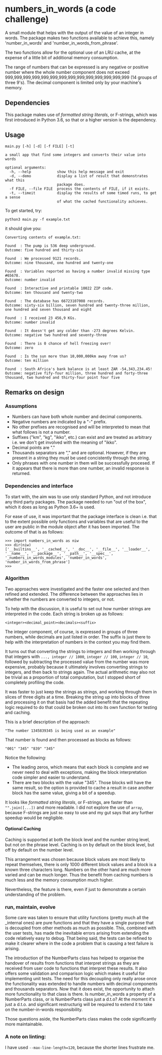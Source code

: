 # numbers_in_words (a code challenge)

A small module that helps with the output of the value of an integer in words. The package makes two functions available to achieve this, namely 'number_in_words' and 'number_in_words_from_phrase'.

The two functions allow for the optional use of an LRU cache, at the expense of a little bit of additional memory consumption.

The range of numbers that can be expressed is any negative or positive number where the whole number component does not exceed 999,999,999,999,999,999,999,999,999,999,999,999,999,999 (14 groups of three 9's). The decimal component is limited only by your machine's memory.

## Dependencies

This package makes use of _formatted string literals_, or F-strings, which was first introduced in Python 3.6, so that or a higher version is the dependency.

## Usage
```
main.py [-h] [-d] [-f FILE] [-t]

a small app that find some integers and converts their value into words

optional arguments:
  -h, --help            show this help message and exit
  -d, --demo            display a list of result that demonstrates what this
                        package does.
  -f FILE, --file FILE  process the contents of FILE, if it exists.
  -t, --timeit          display the results of some timed runs, to get a sense
                        of what the cached functionality achieves.
```
To get started, try:

```
python3 main.py -f example.txt
```

it should give you:

```
Converting contents of example.txt:

Found  : The pump is 536 deep underground.
Outcome: five hundred and thirty-six

Found  : We processed 9121 records.
Outcome: nine thousand, one hundred and twenty-one

Found  : Variables reported as having a number invalid missing type #65678.
Outcome: number invalid

Found  : Interactive and printable 10022 ZIP code.
Outcome: ten thousand and twenty-two

Found  : The database has 66723107008 records.
Outcome: sixty-six billion, seven hundred and twenty-three million, one hundred and seven thousand and eight

Found  : I received 23 456,9 KGs.
Outcome: number invalid

Found  : It doesn't get any colder than -273 degrees Kelvin.
Outcome: negative two hundred and seventy-three

Found  : There is 0 chance of hell freezing over!
Outcome: zero

Found  : Is the sun more than 10,000,000km away from us?
Outcome: ten million

Found  : South Africa's bank balance is at least ZAR -54,343,234.45!
Outcome: negative fify-four million, three hundred and forty-three thousand, two hundred and thirty-four point four five

```

## Remarks on design

### Assumptions

- Numbers can have both whole number and decimal components.
- Negative numbers are indicated by a "-" prefix.
- No other prefixes are recognised and will be interpreted to mean that what follows is not a number.
- Suffixes ("km", "kg", "ikko", etc.) can exist and are treated as arbitrary i.e. we don't get involved with the meaning of "ikko".
- Decimal points are "."
- Thousands separators are "," and are optional. However, if they are present in a string they must be used concistently through the string.
- Only phrases with one number in them will be successfully procesed. If it appears that there is more than one number, an invalid response is returned.

### Dependencies and interface
To start with, the aim was to use only standard Python, and not introduce any third party packages. The package needed to run "out of the box", which it does as long as Python 3.6+ is used.

For ease of use, it was important that the package interface is clean i.e. that to the extent possible only functions and variables that are useful to the user are public in the module object after it has been imported. The outcome of that is as follows:
```
>>> import numbers_in_words as niw
>>> dir(niw)
['__builtins__', '__cached__', '__doc__', '__file__', '__loader__', '__name__', '__package__', '__path__', '__spec__', '_numbers_in_words_modules', 'number_in_words', 'number_in_words_from_phrase']
>>> 
```
### Algorithm

Two approaches were investigated and the faster one selected and then refined and extended. The difference between the approaches lies in whether the numbers are converted to integers, or not.

To help with the discussion, it is useful to set out how number strings are interpreted in the code. Each string is broken up as follows:

    <integer><decimal_point><decimals><suffix>

The integer component, of course, is expressed in groups of three numbers, while decimals are just listed in order. The suffix is just there to help with the interpretation of numbers in the context you may find them.

It turns out that converting the strings to integers and then working through that integers with ```..., integer // 1000```, ```integer // 100```, ```integer // 10```, followed by subtracting the processed value from the number was more expensive, probably because it ultimately involves converting strings to integers, and then back to strings again. The actual arithmetic may also not be trivial as a proportion of total computation, but I stopped short of completely profiling the code.

It was faster to just keep the strings as strings, and working through them in slices of three digits at a time. Breaking the string up into blocks of three and processing it on that basis had the added benefit that the repeating logic required to do that could be broken out into its own function for testing and caching.

This is a brief description of the approach:

```"The number 1345839345 is being used as an example"```

That number is found and then processed as blocks as follows:

```"001" "345" "839" "345"```

Notice the following:
- The leading zeros, which means that each block is complete and we never need to deal with exceptions, making the block interpretation code simpler and easier to understand.
- There are two blocks with the value "345". Those blocks will have the same result, so the option is provided to cache a result in case another block has the same value, giving a bit of a speedup.

It looks like _formatted string literals_, or F-strings, are faster than ```"".join([...])``` and more readable. I did not explore the use of ```array```, because F-strings are just so easy to use and my gut says that any further speedup would be negligible.

#### Optional Caching

Caching is supported at both the block level and the number string level, but not on the phrase level. Caching is on by default on the block level, but off by default on the number level.

This arrangement was chosen because block values are most likely to repeat themselves, there is only 1000 different block values and a block is a known three characters long. Numbers on the other hand are much more varied and can be much longer. Thus the benefit from caching numbers is much less and the memory consumption much higher.

Nevertheless, the feature is there, even if just to demonstrate a certain understanding of the problem.

### run, maintain, evolve

Some care was taken to ensure that utility functions (pretty much all the _internal ones) are pure functions and that they have a single purpose that is decoupled from other methods as much as possible. This, combined with the user tests, has made the inevitable errors arising from extending the code relatively easy to debug. That being said, the tests can be refined to make it clearer where in the code a problem that is causing a test failure is arising.

The introduction of the NumberParts class has helped to organise the handover of results from functions that interpret strings as they are received from user code to functions that interpret these results. It also offers some validation and comparison logic which makes it useful for implementing unit tests. The need for this decoupling only really arose once the functionality was extended to handle numbers with decimal components and thousands separators. Now that it does exist, the opportunity to attach more functionality to that class is there. Is number_in_words a property of a NumberParts class, or is NumberParts class just a d.t.o? At the moment it's just a d.t.o. and significant restructurig will be required to extend it to take on the number-in-words responsibility.

Those questions aside, the NumberParts class makes the code significantly more maintainable.

### A note on linting:

I have used `--max-line-length=120`, because the shorter lines frustrate me.